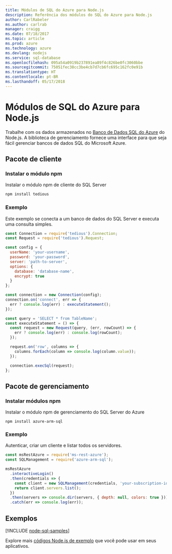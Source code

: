 ```yaml
---
title: Módulos de SQL do Azure para Node.js
description: Referência dos módulos do SQL do Azure para Node.js
author: CarlRabeler
ms.author: carlrab
manager: craigg
ms.date: 07/18/2017
ms.topic: article
ms.prod: azure
ms.technology: azure
ms.devlang: nodejs
ms.service: sql-database
ms.openlocfilehash: 095a54a0919b237891ea89f4c826be0fc3060bbe
ms.sourcegitcommit: 75051fec38cc3be4cb7d7cb6fc695c162fc0e91b
ms.translationtype: HT
ms.contentlocale: pt-BR
ms.lasthandoff: 05/17/2018
---
```

# <a name="azure-sql-modules-for-nodejs"></a>Módulos de SQL do Azure para Node.js

Trabalhe com os dados armazenados no [Banco de Dados SQL do Azure](https://docs.microsoft.com/azure/sql-database/sql-database-technical-overview) do Node.js.
A biblioteca de gerenciamento fornece uma interface para que seja fácil gerenciar bancos de dados SQL do Microsoft Azure.

## <a name="client-package"></a>Pacote de cliente

### <a name="install-the-npm-module"></a>Instalar o módulo npm

Instalar o módulo npm de cliente do SQL Server

```bash
npm install tedious
```

### <a name="example"></a>Exemplo

Este exemplo se conecta a um banco de dados do SQL Server e executa uma consulta simples.

```javascript
const Connection = require('tedious').Connection;
const Request = require('tedious').Request;

const config = {
  userName: 'your-username',
  password: 'your-password',
  server: 'path-to-server',
  options: {
    database: 'database-name',
    encrypt: true
  }
};

const connection = new Connection(config);
connection.on('connect', err => {
  err ? console.log(err) : executeStatement();
});

const query = 'SELECT * from TableName';
const executeStatement = () => {
  const request = new Request(query, (err, rowCount) => {
    err ? console.log(err) : console.log(rowCount);
  });

  request.on('row', columns => {
    columns.forEach(column => console.log(column.value));
  });

  connection.execSql(request);
};
```

## <a name="management-package"></a>Pacote de gerenciamento

### <a name="install-npm-modules"></a>Instalar módulos npm

Instalar o módulo npm de gerenciamento do SQL Server do Azure

```
npm install azure-arm-sql
```   

### <a name="example"></a>Exemplo

Autenticar, criar um cliente e listar todos os servidores.

```javascript
const msRestAzure = require('ms-rest-azure');
const SQLManagement = require('azure-arm-sql');

msRestAzure
  .interactiveLogin()
  .then(credentials => {
    const client = new SQLManagement(credentials, 'your-subscription-id');
    return client.servers.list();
  })
  .then(servers => console.dir(servers, { depth: null, colors: true }))
  .catch(err => console.log(err));
```

## <a name="samples"></a>Exemplos

[!INCLUDE [node-sql-samples](../docs-ref-conceptual/includes/sql-samples.md)]

Explore mais [códigos Node.js de exemplo](https://azure.microsoft.com/resources/samples/?platform=nodejs) que você pode usar em seus aplicativos.
